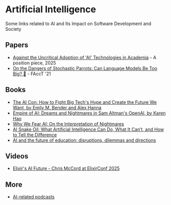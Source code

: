 # Artificial Intelligence


Some links related to AI and Its Impact on Software Development and Society

## Papers

- [Against the Uncritical Adoption of 'AI' Technologies in Academia](https://zenodo.org/records/17065099) - A position piece, 2025
- [On the Dangers of Stochastic Parrots: Can Language Models Be Too Big? 🦜](https://dl.acm.org/doi/abs/10.1145/3442188.3445922) - FAccT '21



## Books

- [The AI Con: How to Fight Big Tech's Hype and Create the Future We Want, by Emily M. Bender and Alex Hanna](https://amzn.to/3JV7Jiu)
- [Empire of AI: Dreams and Nightmares in Sam Altman's OpenAI, by Karen Hao](https://amzn.to/46dXIEw)
- [Why We Fear AI: On the Interpretation of Nightmares](https://amzn.to/4mNCa8N)
- [AI Snake Oil: What Artificial Intelligence Can Do, What It Can’t, and How to Tell the Difference](https://amzn.to/4p9yOhV)
- [AI and the future of education: disruptions, dilemmas and directions](https://unesdoc.unesco.org/ark:/48223/pf0000395236)

## Videos

- [Elixir's AI Future - Chris McCord at ElixirConf 2025](https://www.youtube.com/watch?v=6fj2u6Vm42E)

## More

- [AI-related podcasts](./research/ai_podcasts)


